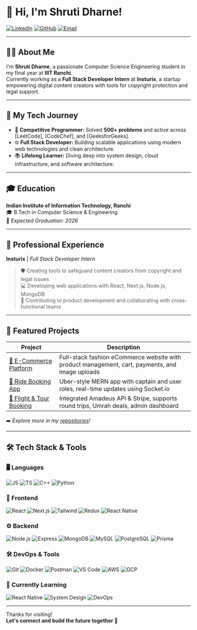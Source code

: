 # 👋 Hi, I'm Shruti Dharne!

[![LinkedIn](https://img.shields.io/badge/-LinkedIn-blue?logo=linkedin&logoColor=white&style=flat-square)](https://linkedin.com/in/shruti-dharne-86582a241)
[![GitHub](https://img.shields.io/badge/-GitHub-black?logo=github&logoColor=white&style=flat-square)](https://github.com/shrutidharne)
[![Email](https://img.shields.io/badge/-Email-red?logo=gmail&logoColor=white&style=flat-square)](mailto:shrutidharne651@gmail.com)

---

## 👩‍💻 About Me

I'm **Shruti Dharne**, a passionate Computer Science Engineering student in my final year at **IIIT Ranchi**.  
Currently working as a **Full Stack Developer Intern** at **Insturix**, a startup empowering digital content creators with tools for copyright protection and legal support.

---

## 🚀 My Tech Journey

- 🧩 **Competitive Programmer:** Solved **500+ problems** and active across [LeetCode], [CodeChef], and [GeeksforGeeks].
- 🌐 **Full Stack Developer:** Building scalable applications using modern web technologies and clean architecture.
- 📚 **Lifelong Learner:** Diving deep into system design, cloud infrastructure, and software architecture.

---

## 🎓 Education

**Indian Institute of Information Technology, Ranchi**  
🎓 B.Tech in Computer Science & Engineering  
📅 _Expected Graduation: 2026_  

---

## 💼 Professional Experience

**Insturix** | _Full Stack Developer Intern_  
> 🛡️ Creating tools to safeguard content creators from copyright and legal issues  
> 💻 Developing web applications with React, Next.js, Node.js, MongoDB  
> 🚀 Contributing to product development and collaborating with cross-functional teams  

---

## 🚀 Featured Projects

| Project | Description |
| ------- | ----------- |
| [🛒 E-Commerce Platform](https://github.com/shrutidharne/ecommerce-app) | Full-stack fashion eCommerce website with product management, cart, payments, and image uploads |
| [🚖 Ride Booking App](https://github.com/shrutidharne/ride-booking-app) | Uber-style MERN app with captain and user roles, real-time updates using Socket.io |
| [🛫 Flight & Tour Booking](https://github.com/shrutidharne/flight-booking-app) | Integrated Amadeus API & Stripe, supports round trips, Umrah deals, admin dashboard |

➡️ _Explore more in my [repositories](https://github.com/shrutidharne?tab=repositories)!_

---

## 🛠️ Tech Stack & Tools

### 🖥️ Languages  
![JS](https://img.shields.io/badge/-JavaScript-F7DF1E?logo=javascript&logoColor=black&style=flat-square)
![TS](https://img.shields.io/badge/-TypeScript-3178C6?logo=typescript&logoColor=white&style=flat-square)
![C++](https://img.shields.io/badge/-C++-00599C?logo=c%2B%2B&logoColor=white&style=flat-square)
![Python](https://img.shields.io/badge/-Python-3776AB?logo=python&logoColor=white&style=flat-square)

### 🎨 Frontend  
![React](https://img.shields.io/badge/-React-61DAFB?logo=react&logoColor=black&style=flat-square)
![Next.js](https://img.shields.io/badge/-Next.js-000000?logo=next.js&logoColor=white&style=flat-square)
![Tailwind](https://img.shields.io/badge/-TailwindCSS-38B2AC?logo=tailwind-css&logoColor=white&style=flat-square)
![Redux](https://img.shields.io/badge/-Redux-764ABC?logo=redux&logoColor=white&style=flat-square)
![React Native](https://img.shields.io/badge/-React%20Native-61DAFB?logo=react&logoColor=black&style=flat-square)

### ⚙️ Backend  
![Node.js](https://img.shields.io/badge/-Node.js-339933?logo=node.js&logoColor=white&style=flat-square)
![Express](https://img.shields.io/badge/-Express-000000?logo=express&logoColor=white&style=flat-square)
![MongoDB](https://img.shields.io/badge/-MongoDB-47A248?logo=mongodb&logoColor=white&style=flat-square)
![MySQL](https://img.shields.io/badge/-MySQL-4479A1?logo=mysql&logoColor=white&style=flat-square)
![PostgreSQL](https://img.shields.io/badge/-PostgreSQL-4169E1?logo=postgresql&logoColor=white&style=flat-square)
![Prisma](https://img.shields.io/badge/-Prisma-2D3748?logo=prisma&logoColor=white&style=flat-square)

### 🛠️ DevOps & Tools  
![Git](https://img.shields.io/badge/-Git-F05032?logo=git&logoColor=white&style=flat-square)
![Docker](https://img.shields.io/badge/-Docker-2496ED?logo=docker&logoColor=white&style=flat-square)
![Postman](https://img.shields.io/badge/-Postman-FF6C37?logo=postman&logoColor=white&style=flat-square)
![VS Code](https://img.shields.io/badge/-VS%20Code-007ACC?logo=visual-studio-code&logoColor=white&style=flat-square)
![AWS](https://img.shields.io/badge/-AWS-232F3E?logo=amazon-aws&logoColor=white&style=flat-square)
![GCP](https://img.shields.io/badge/-Google%20Cloud-4285F4?logo=google-cloud&logoColor=white&style=flat-square)


### 🌱 Currently Learning  
![React Native](https://img.shields.io/badge/-React%20Native-61DAFB?logo=react&logoColor=black&style=flat-square)
![System Design](https://img.shields.io/badge/-System%20Design-blue?style=flat-square)
![DevOps](https://img.shields.io/badge/-DevOps-green?style=flat-square)

---

Thanks for visiting!  
**Let's connect and build the future together 🚀**

